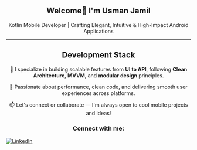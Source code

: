 <div align="center">

## Welcome👋 I'm Usman Jamil

Kotlin Mobile Developer | Crafting Elegant, Intuitive & High-Impact Android Applications

---

## Development Stack

🔧 I specialize in building scalable features from **UI to API**, following **Clean Architecture**, **MVVM**, and **modular design** principles.

🚀 Passionate about performance, clean code, and delivering smooth user experiences across platforms.

📫 Let's connect or collaborate — I'm always open to cool mobile projects and ideas!


### Connect with me:

<p align="left">
  <a href="www.linkedin.com/in/usman-jamil-65a56a2b8" target="_blank">
    <img src="https://img.shields.io/badge/-LinkedIn-0A66C2?style=flat&logo=linkedin&logoColor=white" alt="LinkedIn" />
  </a>
</p>



</div>



